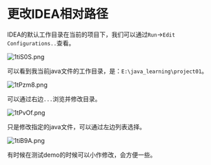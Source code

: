 # 更改IDEA相对路径



IDEA的默认工作目录在当前的项目下，我们可以通过`Run`->`Edit Configurations..`查看。

![1tiS0S.png](https://s2.ax1x.com/2020/02/02/1tiS0S.png)

可以看到我当前java文件的工作目录，是：`E:\java_learning\project01`。

![1tPzm8.png](https://s2.ax1x.com/2020/02/02/1tPzm8.png)

可以通过右边`...`浏览并修改目录。

![1tPvOf.png](https://s2.ax1x.com/2020/02/02/1tPvOf.png)

只是修改指定的java文件，可以通过左边列表选择。

![1tiB9A.png](https://s2.ax1x.com/2020/02/02/1tiB9A.png)

有时候在测试demo的时候可以小作修改，会方便一些。